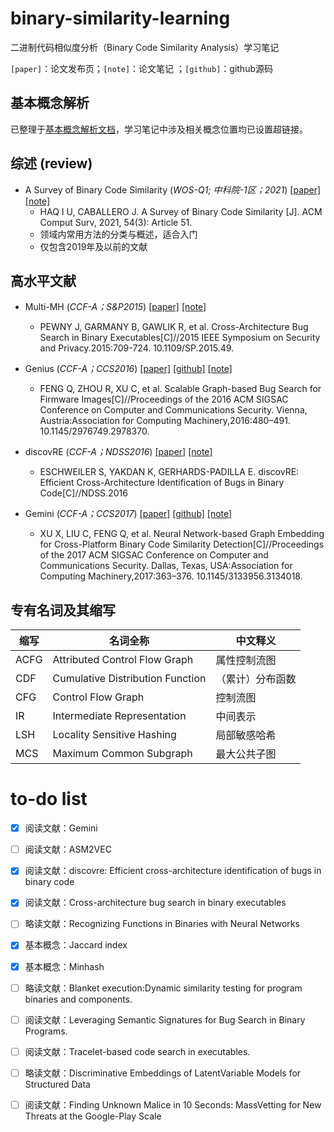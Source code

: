 # binary-similarity-learning

二进制代码相似度分析（Binary Code Similarity Analysis）学习笔记

`[paper]`：论文发布页；`[note]`：论文笔记 ；`[github]`：github源码

## 基本概念解析

已整理于[基本概念解析文档](./concept.md)，学习笔记中涉及相关概念位置均已设置超链接。

## 综述 (review)

- A Survey of Binary Code Similarity (*WOS-Q1; 中科院-1区；2021*) [[paper]](https://dl.acm.org/doi/abs/10.1145/3446371) [[note]](./notes/A_Survey_of_Binary_Code_Similarity.md)
  - HAQ I U, CABALLERO J. A Survey of Binary Code Similarity [J]. ACM Comput Surv, 2021, 54(3): Article 51. 
  - 领域内常用方法的分类与概述，适合入门
  - 仅包含2019年及以前的文献

## 高水平文献

- Multi-MH (*CCF-A；S&P2015*) [[paper]](https://ieeexplore.ieee.org/abstract/document/7163056) [[note]](./notes/Multi-MH.md)
  - PEWNY J, GARMANY B, GAWLIK R, et al. Cross-Architecture Bug Search in Binary Executables[C]//2015 IEEE Symposium on Security and Privacy.2015:709-724. 10.1109/SP.2015.49.

- Genius (*CCF-A；CCS2016*) [[paper]](https://dl.acm.org/doi/abs/10.1145/2976749.2978370) [[github]](https://github.com/qian-feng/Gencoding) [[note]](./notes/Genius.md)
  - FENG Q, ZHOU R, XU C, et al. Scalable Graph-based Bug Search for Firmware Images[C]//Proceedings of the 2016 ACM SIGSAC Conference on Computer and Communications Security. Vienna, Austria:Association for Computing Machinery,2016:480–491. 10.1145/2976749.2978370.
- discovRE (*CCF-A；NDSS2016*)  [[paper]](https://www.ndss-symposium.org/wp-content/uploads/2017/09/discovre-efficient-cross-architecture-identification-bugs-binary-code.pdf) [[note]](./notes/discovRE.md)
  - ESCHWEILER S, YAKDAN K, GERHARDS-PADILLA E. discovRE: Efficient Cross-Architecture Identification of Bugs in Binary Code[C]//NDSS.2016
- Gemini (*CCF-A；CCS2017*) [[paper]](https://dl.acm.org/doi/abs/10.1145/3133956.3134018) [[github]](https://github.com/Yunlongs/Gemini) [[note]](./notes/Gemini.md)
  - XU X, LIU C, FENG Q, et al. Neural Network-based Graph Embedding for Cross-Platform Binary Code Similarity Detection[C]//Proceedings of the 2017 ACM SIGSAC Conference on Computer and Communications Security. Dallas, Texas, USA:Association for Computing Machinery,2017:363–376. 10.1145/3133956.3134018.



## 专有名词及其缩写

| 缩写 | 名词全称                         | 中文释义         |
| ---- | -------------------------------- | ---------------- |
| ACFG | Attributed Control Flow Graph    | 属性控制流图     |
| CDF  | Cumulative Distribution Function | （累计）分布函数 |
| CFG  | Control Flow Graph               | 控制流图         |
| IR   | Intermediate Representation      | 中间表示         |
| LSH  | Locality Sensitive Hashing       | 局部敏感哈希     |
| MCS  | Maximum Common Subgraph          | 最大公共子图     |

# to-do list

- [x] 阅读文献：Gemini
- [ ] 阅读文献：ASM2VEC
- [x] 阅读文献：discovre: Efficient cross-architecture identification of bugs in binary code
- [x] 阅读文献：Cross-architecture bug search in binary executables
- [ ] 略读文献：Recognizing Functions in Binaries with Neural Networks
- [x] 基本概念：Jaccard index
- [x] 基本概念：Minhash
- [ ] 略读文献：Blanket execution:Dynamic similarity testing for program binaries and components.
- [ ] 阅读文献：Leveraging Semantic Signatures for Bug Search in Binary Programs.
- [ ] 阅读文献：Tracelet-based code search in executables.
- [ ] 略读文献：Discriminative Embeddings of LatentVariable Models for Structured Data
- [ ] 阅读文献：Finding Unknown Malice in 10 Seconds: MassVetting for New Threats at the Google-Play Scale

